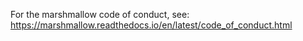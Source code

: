 For the marshmallow code of conduct, see:
    https://marshmallow.readthedocs.io/en/latest/code_of_conduct.html

